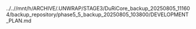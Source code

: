 ../..//mnt/h/ARCHIVE/.UNWRAP/STAGE3/DuRiCore_backup_20250805_111604/backup_repository/phase5_5_backup_20250805_103800/DEVELOPMENT_PLAN.md